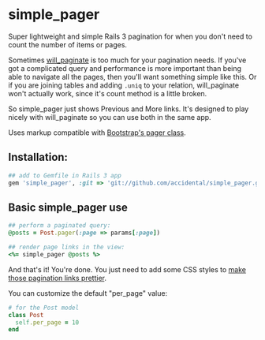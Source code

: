 # simple_pager

Super lightweight and simple Rails 3 pagination for when you don't need to count the number of items or pages.

Sometimes [will_paginate][will] is too much for your pagination needs. If you've got a complicated query and performance is more important than being able to navigate all the pages, then you'll want something simple like this. Or if you are joining tables and adding `.uniq` to your relation, will_paginate won't actually work, since it's count method is a little broken.

So simple\_pager just shows Previous and More links. It's designed to play nicely with will\_paginate so you can use both in the same app.

Uses markup compatible with [Bootstrap's pager class][bootstrap].


## Installation:

``` ruby
## add to Gemfile in Rails 3 app
gem 'simple_pager', :git => 'git://github.com/accidental/simple_pager.git'
```


## Basic simple\_pager use

``` ruby
## perform a paginated query:
@posts = Post.pager(:page => params[:page])

## render page links in the view:
<%= simple_pager @posts %>
```

And that's it! You're done. You just need to add some CSS styles to [make those pagination links prettier][bootstrap].

You can customize the default "per_page" value:

``` ruby
# for the Post model
class Post
  self.per_page = 10
end

```


[bootstrap]: http://twitter.github.com/bootstrap/components.html#pagination "Twitter Bootstrap Pager CSS"
[will]: https://github.com/mislav/will_paginate